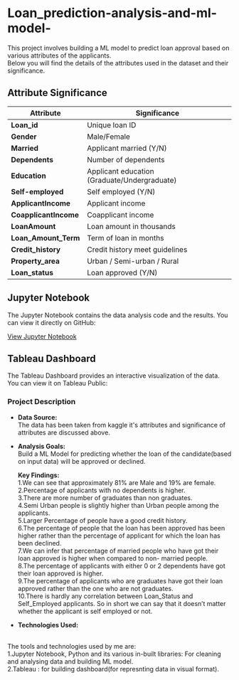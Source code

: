 # Loan_prediction-analysis-and-ml-model-

This project involves building a ML model to predict loan approval based on various attributes of the applicants. 
<br>
Below you will find the details of the attributes used in the dataset and their significance.

## Attribute Significance

| Attribute          | Significance                          |
|--------------------|---------------------------------------|
| **Loan_id**        | Unique loan ID                        |
| **Gender**         | Male/Female                           |
| **Married**        | Applicant married (Y/N)               |
| **Dependents**     | Number of dependents                  |
| **Education**      | Applicant education (Graduate/Undergraduate) |
| **Self-employed**  | Self employed (Y/N)                   |
| **ApplicantIncome**| Applicant income                      |
| **CoapplicantIncome** | Coapplicant income                 |
| **LoanAmount**     | Loan amount in thousands              |
| **Loan_Amount_Term** | Term of loan in months             |
| **Credit_history** | Credit history meet guidelines        |
| **Property_area**  | Urban / Semi-urban / Rural            |
| **Loan_status**    | Loan approved (Y/N)                   |

## Jupyter Notebook

The Jupyter Notebook contains the data analysis code and the results. You can view it directly on GitHub:

[View Jupyter Notebook](./loan_analysis_ml.ipynb)

## Tableau Dashboard

The Tableau Dashboard provides an interactive visualization of the data. You can view it on Tableau Public:


### Project Description

- **Data Source:**
  <br>
  The data has been taken from kaggle it's attributes and significance of attributes are discussed above.
  
- **Analysis Goals:**
  <br>
  Build a ML Model for predicting whether the loan of the candidate(based on input data) will be approved or declined.

  **Key Findings:**
  <br>
1.We can see that approximately 81% are Male and 19% are female.
  <br>
2.Percentage of applicants with no dependents is higher.
  <br>
3.There are more number of graduates than non graduates.
  <br>
4.Semi Urban people is slightly higher than Urban people among the applicants.
  <br>
5.Larger Percentage of people have a good credit history.
  <br>
6.The percentage of people that the loan has been approved has been higher rather than the percentage of applicant for which the loan has been declined.
  <br>
7.We can infer that percentage of married people who have got their loan approved is higher when compared to non- married people.
  <br>
8.The percentage of applicants with either 0 or 2 dependents have got their loan approved is higher.
  <br>
9.The percentage of applicants who are graduates have got their loan approved rather than the one who are not graduates.
  <br>
10.There is hardly any correlation between Loan_Status and Self_Employed applicants. So in short we can say that it doesn’t matter whether the applicant is self employed or not.
  <br>
- **Technologies Used:**
 <br>
  The tools and technologies used by me are:
  <br>
  1.Jupyter Notebook, Python and its various in-built libraries: For cleaning and analysing data and building ML model.
  <br>
  2.Tableau : for building dashboard(for represnting data in visual format).
